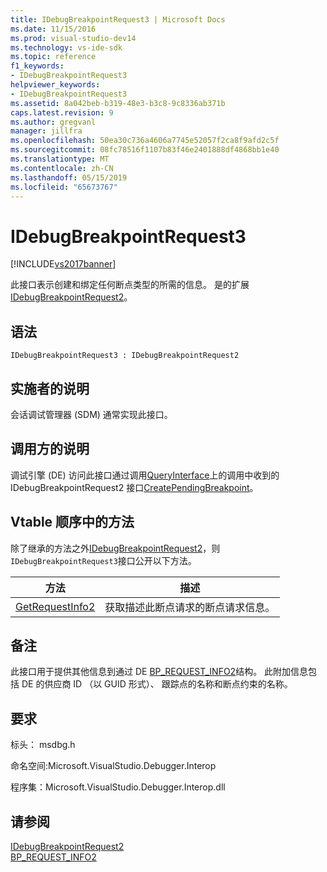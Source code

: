 ```yaml
---
title: IDebugBreakpointRequest3 | Microsoft Docs
ms.date: 11/15/2016
ms.prod: visual-studio-dev14
ms.technology: vs-ide-sdk
ms.topic: reference
f1_keywords:
- IDebugBreakpointRequest3
helpviewer_keywords:
- IDebugBreakpointRequest3
ms.assetid: 8a042beb-b319-48e3-b3c8-9c8336ab371b
caps.latest.revision: 9
ms.author: gregvanl
manager: jillfra
ms.openlocfilehash: 50ea30c736a4606a7745e52057f2ca8f9afd2c5f
ms.sourcegitcommit: 08fc78516f1107b83f46e2401888df4868bb1e40
ms.translationtype: MT
ms.contentlocale: zh-CN
ms.lasthandoff: 05/15/2019
ms.locfileid: "65673767"
---
```

# <a name="idebugbreakpointrequest3"></a>IDebugBreakpointRequest3
[!INCLUDE[vs2017banner](../../../includes/vs2017banner.md)]

此接口表示创建和绑定任何断点类型的所需的信息。 是的扩展[IDebugBreakpointRequest2](../../../extensibility/debugger/reference/idebugbreakpointrequest2.md)。  
  
## <a name="syntax"></a>语法  
  
```  
IDebugBreakpointRequest3 : IDebugBreakpointRequest2  
```  
  
## <a name="notes-for-implementers"></a>实施者的说明  
 会话调试管理器 (SDM) 通常实现此接口。  
  
## <a name="notes-for-callers"></a>调用方的说明  
 调试引擎 (DE) 访问此接口通过调用[QueryInterface](https://msdn.microsoft.com/library/62fce95e-aafa-4187-b50b-e6611b74c3b3)上的调用中收到的 IDebugBreakpointRequest2 接口[CreatePendingBreakpoint](../../../extensibility/debugger/reference/idebugengine2-creatependingbreakpoint.md)。  
  
## <a name="methods-in-vtable-order"></a>Vtable 顺序中的方法  
 除了继承的方法之外[IDebugBreakpointRequest2](../../../extensibility/debugger/reference/idebugbreakpointrequest2.md)，则`IDebugBreakpointRequest3`接口公开以下方法。  
  
|方法|描述|  
|------------|-----------------|  
|[GetRequestInfo2](../../../extensibility/debugger/reference/idebugbreakpointrequest3-getrequestinfo2.md)|获取描述此断点请求的断点请求信息。|  
  
## <a name="remarks"></a>备注  
 此接口用于提供其他信息到通过 DE [BP_REQUEST_INFO2](../../../extensibility/debugger/reference/bp-request-info2.md)结构。 此附加信息包括 DE 的供应商 ID （以 GUID 形式）、 跟踪点的名称和断点约束的名称。  
  
## <a name="requirements"></a>要求  
 标头： msdbg.h  
  
 命名空间:Microsoft.VisualStudio.Debugger.Interop  
  
 程序集：Microsoft.VisualStudio.Debugger.Interop.dll  
  
## <a name="see-also"></a>请参阅  
 [IDebugBreakpointRequest2](../../../extensibility/debugger/reference/idebugbreakpointrequest2.md)   
 [BP_REQUEST_INFO2](../../../extensibility/debugger/reference/bp-request-info2.md)
